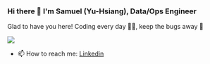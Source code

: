 ### Hi there 👋 I'm Samuel (Yu-Hsiang), Data/Ops Engineer

Glad to have you here! Coding every day 🐱‍💻, keep the bugs away 🐛
<!--
**samuelTyh/samueltyh** is a ✨ _special_ ✨ repository because its `README.md` (this file) appears on your GitHub profile.

Here are some ideas to get you started:

- 🔭 I’m currently working on ...
- 🌱 I’m currently learning ...
- 👯 I’m looking to collaborate on ...
- 🤔 I’m looking for help with ...
- 💬 Ask me about ...
- 📫 How to reach me: ...
- 😄 Pronouns: ...
- ⚡ Fun fact: ...
-->
![](https://go-skill-icons.vercel.app/api/icons?i=py,bash,docker,git,github,githubactions,aws,gcp,snowflake,postgres,kafka,redis,fastapi,postman,neovim,vscode,pycharm,dbeaver&perline=9&theme=light)

- 📫 How to reach me: [Linkedin](https://www.linkedin.com/in/samuel-tseng/)
